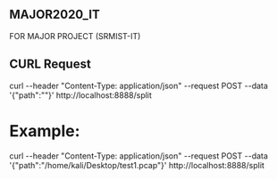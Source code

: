 ## MAJOR2020_IT
FOR MAJOR PROJECT (SRMIST-IT)


## CURL Request
curl --header "Content-Type: application/json"   --request POST   --data '{"path":"<path>"}'   http://localhost:8888/split

# Example:
curl --header "Content-Type: application/json"   --request POST   --data '{"path":"/home/kali/Desktop/test1.pcap"}'   http://localhost:8888/split
